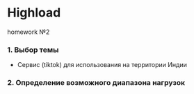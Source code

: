 # Highload
homework №2

### 1. Выбор темы
* Сервис (tiktok) для использования на территории Индии

### 2. Определение возможного диапазона нагрузок
